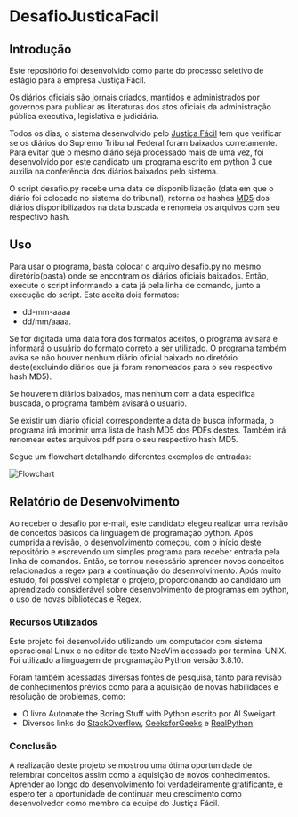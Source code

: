 # DesafioJusticaFacil
## Introdução
Este repositório foi desenvolvido como parte do processo seletivo de estágio para a empresa Justiça Fácil.

Os [diários oficiais](https://pt.wikipedia.org/wiki/Di%C3%A1rio_Oficial) são jornais criados, mantidos e administrados por governos para publicar as literaturas dos atos oficiais da administração pública executiva, legislativa e judiciária.

Todos os dias, o sistema desenvolvido pelo [Justiça Fácil](justicafacil.com.br) tem que verificar se os diários do Supremo Tribunal Federal foram baixados corretamente.
Para evitar que o mesmo diário seja processado mais de uma vez, foi desenvolvido por este candidato um programa escrito em python 3 que auxilia na conferência dos diários baixados pelo sistema.

O script desafio.py recebe uma data de disponibilização (data em que o diário foi colocado no sistema do tribunal), retorna os hashes [MD5](https://pt.wikipedia.org/wiki/MD5) dos diários disponibilizados na data buscada e renomeia os arquivos com seu respectivo hash.

## Uso
Para usar o programa, basta colocar o arquivo desafio.py no mesmo diretório(pasta) onde se encontram os diários oficiais baixados.
Então, execute o script informando a data já pela linha de comando, junto a execução do script. Este aceita dois formatos: 
- dd-mm-aaaa 
- dd/mm/aaaa. 

Se for digitada uma data fora dos formatos aceitos, o programa avisará e informará o usuário do formato correto a ser utilizado. O programa também avisa se não houver nenhum diário oficial baixado no diretório deste(excluindo diários que já foram renomeados para o seu respectivo hash MD5).

Se houverem diários baixados, mas nenhum com a data especifica buscada, o programa também avisará o usuário.

Se existir um diário oficial correspondente a data de busca informada, o programa irá imprimir uma lista de hash MD5 dos PDFs destes. Também irá renomear estes arquivos pdf para o seu respectivo hash MD5.

Segue um flowchart detalhando diferentes exemplos de entradas:

![Flowchart](https://i.imgur.com/tcf5zKy.jpg)


## Relatório de Desenvolvimento

Ao receber o desafio por e-mail, este candidato elegeu realizar uma revisão de conceitos básicos da linguagem de programação python. Após cumprida a revisão, o desenvolvimento começou, com o início deste repositório e escrevendo um simples programa para receber entrada pela linha de comandos. Então, se tornou necessário aprender novos conceitos relacionados a regex para a continuação do desenvolvimento. Após muito estudo, foi possível completar o projeto, proporcionando ao candidato um aprendizado considerável sobre desenvolvimento de programas em python, o uso de novas bibliotecas e Regex.

### Recursos Utilizados
Este projeto foi desenvolvido utilizando um computador com sistema operacional Linux e no editor de texto NeoVim acessado por terminal UNIX. Foi utilizado a linguagem de programação Python versão 3.8.10.

Foram também acessadas diversas fontes de pesquisa, tanto para revisão de conhecimentos prévios como para a aquisição de novas habilidades e resolução de problemas, como:

- O livro  Automate the Boring Stuff with Python escrito por Al Sweigart.
- Diversos links do [StackOverflow](stackoverflow.com), [GeeksforGeeks](https://www.geeksforgeeks.org/) e [RealPython](realpython.com).

### Conclusão
A realização deste projeto se mostrou uma ótima oportunidade de relembrar conceitos assim como a aquisição de novos conhecimentos. Aprender ao longo do desenvolvimento foi verdadeiramente gratificante, e espero ter a oportunidade de continuar meu crescimento como desenvolvedor como membro da equipe do Justiça Fácil.

